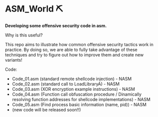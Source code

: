 # ASM_World ⛏

**Developing some offensive security code in asm.**


Why is this useful?

This repo aims to illustrate how common offensive security tactics work in practice. By doing so, we are able to fully take advantage of these techniques and try to figure out how to improve them and create new variants!

Code:
* Code_01.asm		(standard remote shellcode injection) - NASM
*	Code_02.asm		(standard call to LoadLibraryA) - NASM
* Code_03.asm   (XOR encryption example instructions) - NASM
* Code_04.asm   (Function call obfuscation procedure / Dinamically resolving function addresses for shellcode implementations) - NASM
* Code_05.asm   (Find process basic information (name, pid)) - NASM
* (new code will be released soon!!)
